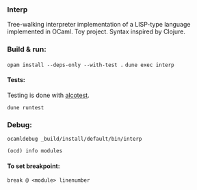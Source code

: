 ### Interp
Tree-walking interpreter implementation of a LISP-type language implemented in OCaml. Toy project. Syntax inspired by Clojure. 


### Build & run:

`opam install --deps-only --with-test .`
`dune exec interp`

#### Tests:
Testing is done with [alcotest](https://github.com/mirage/alcotest).

`dune runtest`

### Debug:

`ocamldebug _build/install/default/bin/interp`

`(ocd) info modules`

#### To set breakpoint: 

`break @ <module> linenumber`